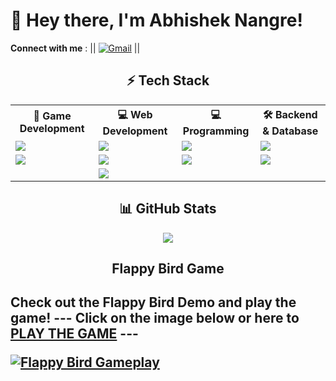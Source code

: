 # 👋 Hey there, I'm Abhishek Nangre!  
  **Connect with me** :
|| [![Gmail](https://img.shields.io/badge/Gmail-D14836?style=for-the-badge&logo=gmail&logoColor=white)](mailto:tunqwb@gmail.com)  ||

<h2 align="center">⚡ Tech Stack</h2>

<p align="center">
  <table>
    <tr>
      <th>🚀 <strong>Game Development</strong></th>
      <th>💻 <strong>Web Development</strong></th>
      <th>💻 <strong>Programming</strong></th>
      <th>🛠 <strong>Backend & Database</strong></th>
    </tr>
    <tr>
      <td><img src="https://img.shields.io/badge/Unreal%20Engine-000?style=flat&logo=unreal-engine&logoColor=white"/></td>
      <td><img src="https://img.shields.io/badge/HTML5-E34F26?style=flat&logo=html5&logoColor=white"/></td>
      <td><img src="https://img.shields.io/badge/Python-3776AB?style=flat&logo=python&logoColor=white"/></td>
      <td><img src="https://img.shields.io/badge/Node.js-339933?style=flat&logo=node.js&logoColor=white"/></td>
    </tr>
    <tr>
      <td><img src="https://img.shields.io/badge/Blender-F5792A?style=flat&logo=blender&logoColor=white"/></td>
      <td><img src="https://img.shields.io/badge/CSS3-1572B6?style=flat&logo=css3&logoColor=white"/></td>
      <td><img src="https://img.shields.io/badge/C-A8B9CC?style=flat&logo=c&logoColor=black"/></td>
      <td><img src="https://img.shields.io/badge/MongoDB-47A248?style=flat&logo=mongodb&logoColor=white"/></td>
    </tr>
    <tr>
      <td></td>
      <td><img src="https://img.shields.io/badge/JavaScript-F7DF1E?style=flat&logo=javascript&logoColor=black"/></td>
      <td></td>
      <td></td>
    </tr>
  </table>
</p>

<h2 align="center">📊 GitHub Stats</h2>

<p align="center">
  <img src="https://github-readme-stats.vercel.app/api/top-langs/?username=karmaren&layout=compact&theme=dark&hide_border=true" />
</p>

<h2 align="center"> Flappy Bird Game <h2>


Check out the **Flappy Bird Demo** and play the game!
 --- Click on the image below or here to [PLAY THE GAME](https://karmaren.github.io/flappy-birdy/) ---

[![Flappy Bird Gameplay](https://i.imgur.com/HzEITqk.gif)](https://karmaren.github.io/flappy-birdy/)  
